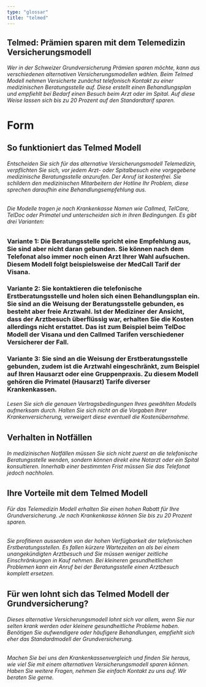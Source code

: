 ```yaml
---
type: "glossar"
title: "telmed"
---
```


## Telmed: Prämien sparen mit dem Telemedizin Versicherungsmodell

###### Wer in der Schweizer Grundversicherung Prämien sparen möchte, kann aus verschiedenen alternativen Versicherungsmodellen wählen. Beim Telmed Modell nehmen Versicherte zunächst telefonisch Kontakt zu einer medizinischen Beratungsstelle auf. Diese erstellt einen Behandlungsplan und empfiehlt bei Bedarf einen Besuch beim Arzt oder im Spital. Auf diese Weise lassen sich bis zu 20 Prozent auf den Standardtarif sparen.

# Form

## So funktioniert das Telmed Modell

###### Entscheiden Sie sich für das alternative Versicherungsmodell Telemedizin, verpflichten Sie sich, vor jedem Arzt- oder Spitalbesuch eine vorgegebene medizinische Beratungsstelle anzurufen. Der Anruf ist kostenfrei. Sie schildern den medizinischen Mitarbeitern der Hotline Ihr Problem, diese sprechen daraufhin eine Behandlungsempfehlung aus.

###### Die Modelle tragen je nach Krankenkasse Namen wie Callmed, TelCare, TelDoc oder Primatel und unterscheiden sich in ihren Bedingungen. Es gibt drei Varianten:

### Variante 1: Die Beratungsstelle spricht eine Empfehlung aus, Sie sind aber nicht daran gebunden. Sie können nach dem Telefonat also immer noch einen Arzt Ihrer Wahl aufsuchen. Diesem Modell folgt beispielsweise der MedCall Tarif der Visana.

### Variante 2: Sie kontaktieren die telefonische Erstberatungsstelle und holen sich einen Behandlungsplan ein. Sie sind an die Weisung der Beratungsstelle gebunden, es besteht aber freie Arztwahl. Ist der Mediziner der Ansicht, dass der Arztbesuch überflüssig war, erhalten Sie die Kosten allerdings nicht erstattet. Das ist zum Beispiel beim TelDoc Modell der Visana und den Callmed Tarifen verschiedener Versicherer der Fall.

### Variante 3: Sie sind an die Weisung der Erstberatungsstelle gebunden, zudem ist die Arztwahl eingeschränkt, zum Beispiel auf Ihren Hausarzt oder eine Gruppenpraxis. Zu diesem Modell gehören die Primatel (Hausarzt) Tarife diverser Krankenkassen.

###### Lesen Sie sich die genauen Vertragsbedingungen Ihres gewählten Modells aufmerksam durch. Halten Sie sich nicht an die Vorgaben Ihrer Krankenversicherung, verweigert diese eventuell die Kostenübernahme.

## Verhalten in Notfällen

###### In medizinischen Notfällen müssen Sie sich nicht zuerst an die telefonische Beratungsstelle wenden, sondern können direkt eine Notarzt oder ein Spital konsultieren. Innerhalb einer bestimmten Frist müssen Sie das Telefonat jedoch nachholen.

## Ihre Vorteile mit dem Telmed Modell

###### Für das Telemedizin Modell erhalten Sie einen hohen Rabatt für Ihre Grundversicherung. Je nach Krankenkasse können Sie bis zu 20 Prozent sparen.

###### Sie profitieren ausserdem von der hohen Verfügbarkeit der telefonischen Erstberatungsstellen. Es fallen kürzere Wartezeiten an als bei einem unangekündigten Arztbesuch und Sie müssen weniger zeitliche Einschränkungen in Kauf nehmen. Bei kleineren gesundheitlichen Problemen kann ein Anruf bei der Beratungsstelle einen Arztbesuch komplett ersetzen.

## Für wen lohnt sich das Telmed Modell der Grundversicherung?

###### Dieses alternative Versicherungsmodell lohnt sich vor allem, wenn Sie nur selten krank werden oder kleinere gesundheitliche Probleme haben. Benötigen Sie aufwendigere oder häufigere Behandlungen, empfiehlt sich eher das Standardmodell der Grundversicherung.

###### Machen Sie bei uns den Krankenkassenvergleich und finden Sie heraus, wie viel Sie mit einem alternativen Versicherungsmodell sparen können. Haben Sie weitere Fragen, nehmen Sie einfach Kontakt zu uns auf. Wir beraten Sie gerne.
